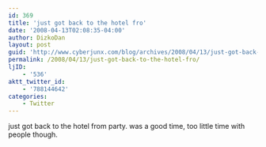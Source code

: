 ```yaml
---
id: 369
title: 'just got back to the hotel fro'
date: '2008-04-13T02:08:35-04:00'
author: DizkoDan
layout: post
guid: 'http://www.cyberjunx.com/blog/archives/2008/04/13/just-got-back-to-the-hotel-fro/'
permalink: /2008/04/13/just-got-back-to-the-hotel-fro/
ljID:
    - '536'
aktt_twitter_id:
    - '788144642'
categories:
    - Twitter
---
```


just got back to the hotel from party. was a good time, too little time with people though.